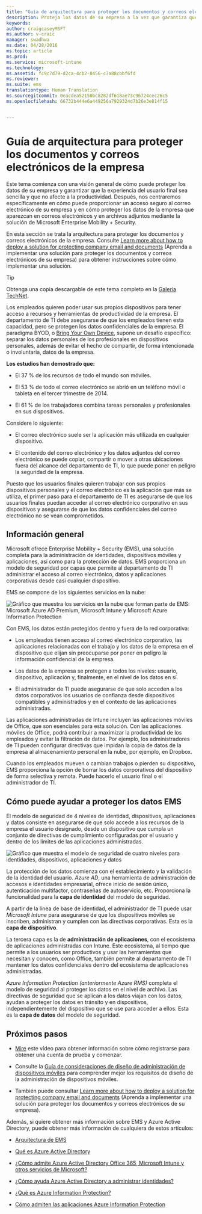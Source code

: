 ```yaml
---
title: "Guía de arquitectura para proteger los documentos y correos electrónicos de la empresa"
description: Proteja los datos de su empresa a la vez que garantiza que la experiencia del usuario final sea sencilla y que no afecte a la productividad.
keywords: 
author: craigcaseyMSFT
ms.author: v-craic
manager: swadhwa
ms.date: 04/28/2016
ms.topic: article
ms.prod: 
ms.service: microsoft-intune
ms.technology: 
ms.assetid: fc9c7d79-d2ca-4cb2-8456-c7a88cbbf6fd
ms.reviewer: 
ms.suite: ems
translationtype: Human Translation
ms.sourcegitcommit: 0eacdea52150bc8282df618ae73c96724cec26c5
ms.openlocfilehash: 66732b444e6a449256a7929324d7b26e3e814f15


---
```


# Guía de arquitectura para proteger los documentos y correos electrónicos de la empresa
Este tema comienza con una visión general de cómo puede proteger los datos de su empresa y garantizar que la experiencia del usuario final sea sencilla y que no afecte a la productividad. Después, nos centraremos específicamente en cómo puede proporcionar un acceso seguro al correo electrónico de su empresa y en cómo proteger los datos de la empresa que aparezcan en correos electrónicos y en archivos adjuntos mediante la solución de Microsoft Enterprise Mobility + Security.

En esta sección se trata la arquitectura para proteger los documentos y correos electrónicos de la empresa. Consulte [Learn more about how to deploy a solution for protecting company email and documents](learn-how-to-deploy-a-solution-for-protecting-company-email-and-documents.md) (Aprenda a implementar una solución para proteger los documentos y correos electrónicos de su empresa) para obtener instrucciones sobre cómo implementar una solución.

> [!TIP]
> Obtenga una copia descargable de este tema completo en la [Galería TechNet](https://gallery.technet.microsoft.com/Managing-Access-and-Help-b7a05d0d/file/140056/1/Managing%20Access%20and%20Help%20Protect%20Corporate%20Email%20Data%20on%20Mobile%20Devices.pdf).

Los empleados quieren poder usar sus propios dispositivos para tener acceso a recursos y herramientas de productividad de la empresa. El departamento de TI debe asegurarse de que los empleados tienen esta capacidad, pero se protegen los datos confidenciales de la empresa. El paradigma BYOD, o [Bring Your Own Device](byod-design-considerations-guide.md), supone un desafío específico: separar los datos personales de los profesionales en dispositivos personales, además de evitar el hecho de compartir, de forma intencionada o involuntaria, datos de la empresa.

**Los estudios han demostrado que:**

-   El 37 % de los recursos de todo el mundo son móviles.

-   El 53 % de todo el correo electrónico se abrió en un teléfono móvil o tableta en el tercer trimestre de 2014.

-   El 61 % de los trabajadores combina tareas personales y profesionales en sus dispositivos.

Considere lo siguiente:

-   El correo electrónico suele ser la aplicación más utilizada en cualquier dispositivo.

-   El contenido del correo electrónico y los datos adjuntos del correo electrónico se puede copiar, compartir o mover a otras ubicaciones fuera del alcance del departamento de TI, lo que puede poner en peligro la seguridad de la empresa.

Puesto que los usuarios finales quieren trabajar con sus propios dispositivos personales y el correo electrónico es la aplicación que más se utiliza, el primer paso para el departamento de TI es asegurarse de que los usuarios finales puedan acceder al correo electrónico corporativo en sus dispositivos y asegurarse de que los datos confidenciales del correo electrónico no se vean comprometidos.

## Información general
Microsoft ofrece Enterprise Mobility + Security (EMS), una solución completa para la administración de identidades, dispositivos móviles y aplicaciones, así como para la protección de datos. EMS proporciona un modelo de seguridad por capas que permite al departamento de TI administrar el acceso al correo electrónico, datos y aplicaciones corporativas desde casi cualquier dispositivo.

EMS se compone de los siguientes servicios en la nube:

![Gráfico que muestra los servicios en la nube que forman parte de EMS: Microsoft Azure AD Premium, Microsoft Intune y Microsoft Azure Information Protection](./media/ProtectEmail/Enterprise-Mobility-Suite.png)

Con EMS, los datos están protegidos dentro y fuera de la red corporativa:

-   Los empleados tienen acceso al correo electrónico corporativo, las aplicaciones relacionadas con el trabajo y los datos de la empresa en el dispositivo que elijan sin preocuparse por poner en peligro la información confidencial de la empresa.

-   Los datos de la empresa se protegen a todos los niveles: usuario, dispositivo, aplicación y, finalmente, en el nivel de los datos en sí.

-   El administrador de TI puede asegurarse de que solo acceden a los datos corporativos los usuarios de confianza desde dispositivos compatibles y administrados y en el contexto de las aplicaciones administradas.

Las aplicaciones administradas de Intune incluyen las aplicaciones móviles de Office, que son esenciales para esta solución. Con las aplicaciones móviles de Office, podrá contribuir a maximizar la productividad de los empleados y evitar la filtración de datos. Por ejemplo, los administradores de TI pueden configurar directivas que impidan la copia de datos de la empresa al almacenamiento personal en la nube, por ejemplo, en Dropbox.

Cuando los empleados mueven o cambian trabajos o pierden su dispositivo, EMS proporciona la opción de borrar los datos corporativos del dispositivo de forma selectiva y remota. Puede hacerlo el usuario final o el administrador de TI.

## Cómo puede ayudar a proteger los datos EMS
El modelo de seguridad de 4 niveles de identidad, dispositivos, aplicaciones y datos consiste en asegurarse de que solo accede a los recursos de la empresa el usuario designado, desde un dispositivo que cumpla un conjunto de directivas de cumplimiento configuradas por el usuario y dentro de los límites de las aplicaciones administradas.

![Gráfico que muestra el modelo de seguridad de cuatro niveles para identidades, dispositivos, aplicaciones y datos](./media/ProtectEmail/Protecting_your_data.png)

La protección de los datos comienza con el establecimiento y la validación de la identidad del usuario. *Azure AD*, una herramienta de administración de accesos e identidades empresarial, ofrece inicio de sesión único, autenticación multifactor, contraseñas de autoservicio, etc. Proporciona la funcionalidad para la **capa de identidad** del modelo de seguridad.

A partir de la línea de base de identidad, el administrador de TI puede usar *Microsoft Intune* para asegurarse de que los dispositivos móviles se inscriben, administran y cumplen con las directivas corporativas. Esta es la **capa de dispositivo**.

La tercera capa es la de **administración de aplicaciones**, con el ecosistema de aplicaciones administradas con Intune. Este ecosistema, al tiempo que permite a los usuarios ser productivos y usar las herramientas que necesitan y conocen, como Office, también permite al departamento de TI mantener los datos confidenciales dentro del ecosistema de aplicaciones administradas.

*Azure Information Protection (anteriormente Azure RMS)* completa el modelo de seguridad al proteger los datos en el nivel de archivo. Las directivas de seguridad que se aplican a los datos viajan con los datos, ayudan a proteger los datos en tránsito y en dispositivos, independientemente del dispositivo que se use para acceder a ellos. Esta es la **capa de datos** del modelo de seguridad.

## Próximos pasos
- [Mire](https://www.youtube.com/watch?v=ltcZvm4VOFU) este vídeo para obtener información sobre cómo registrarse para obtener una cuenta de prueba y comenzar.

- Consulte la [Guía de consideraciones de diseño de administración de dispositivos móviles](mdm-design-considerations-guide.md) para comprender mejor los requisitos de diseño de la administración de dispositivos móviles.

- También puede consultar [Learn more about how to deploy a solution for protecting company email and documents](learn-how-to-deploy-a-solution-for-protecting-company-email-and-documents.md) (Aprenda a implementar una solución para proteger los documentos y correos electrónicos de su empresa).

Además, si quiere obtener más información sobre EMS y Azure Active Directory, puede obtener más información de cualquiera de estos artículos:
- [Arquitectura de EMS](https://azure.microsoft.com/documentation/infographics/enterprise-mobility/)

- [Qué es Azure Active Directory](/active-directory/active-directory-whatis)

- [¿Cómo admite Azure Active Directory Office 365, Microsoft Intune y otros servicios de Microsoft?](/active-directory/active-directory-administer#what-is-an-azure-ad-tenant)

- [¿Cómo ayuda Azure Active Directory a administrar identidades?](/active-directory/active-directory-administer)

- [¿Qué es Azure Information Protection?](/information-protection/understand-explore/what-is-azure-rms)

- [Cómo admiten las aplicaciones Azure Information Protection](/information-protection/understand-explore/applications-support)



<!--HONumber=Nov16_HO2-->


